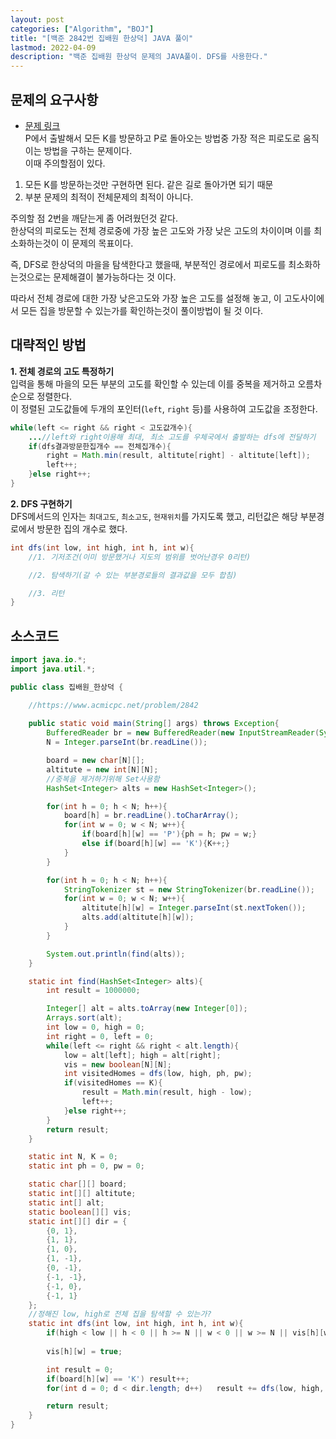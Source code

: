 ```yaml
---
layout: post
categories: ["Algorithm", "BOJ"]
title: "[백준 2842번 집배원 한상덕] JAVA 풀이"
lastmod: 2022-04-09
description: "백준 집배원 한상덕 문제의 JAVA풀이. DFS를 사용한다."
---
```

## 문제의 요구사항
* [문제 링크](https://www.acmicpc.net/problem/2842)  
P에서 출발해서 모든 K를 방문하고 P로 돌아오는 방법중 가장 적은 피로도로 움직이는 방법을 구하는 문제이다.  
이때 주의할점이 있다.  
1. 모든 K를 방문하는것만 구현하면 된다. 같은 길로 돌아가면 되기 때문
2. 부분 문제의 최적이 전체문제의 최적이 아니다.  
  
주의할 점 2번을 깨닫는게 좀 어려웠던것 같다.  
한상덕의 피로도는 전체 경로중에 가장 높은 고도와 가장 낮은 고도의 차이이며 이를 최소화하는것이 이 문제의 목표이다.  
  
즉, DFS로 한상덕의 마을을 탐색한다고 했을때, 부분적인 경로에서 피로도를 최소화하는것으로는 문제해결이 불가능하다는 것 이다.  
  
따라서 전체 경로에 대한 가장 낮은고도와 가장 높은 고도를 설정해 놓고, 
이 고도사이에서 모든 집을 방문할 수 있는가를 확인하는것이 풀이방법이 될 것 이다.  
  
## 대략적인 방법
__1. 전체 경로의 고도 특정하기__  
입력을 통해 마을의 모든 부분의 고도를 확인할 수 있는데 이를 중복을 제거하고 오름차순으로 정렬한다.  
이 정렬된 고도값들에 두개의 포인터(`left`, `right` 등)를 사용하여 고도값을 조정한다.  
```java 
while(left <= right && right < 고도값개수){
    ...//left와 right이용해 최대, 최소 고도를 우체국에서 출발하는 dfs에 전달하기
    if(dfs결과방문한집개수 == 전체집개수){
        right = Math.min(result, altitute[right] - altitute[left]);
        left++;
    }else right++;
}
```
__2. DFS 구현하기__  
DFS메서드의 인자는 `최대고도`, `최소고도`, `현재위치`를 가지도록 했고, 
리턴값은 해당 부분경로에서 방문한 집의 개수로 했다.
```java
int dfs(int low, int high, int h, int w){
    //1. 기저조건(이미 방문했거나 지도의 범위를 벗어난경우 0리턴)

    //2. 탐색하기(갈 수 있는 부분경로들의 결과값을 모두 합침)

    //3. 리턴
}
```

## 소스코드
```java
import java.io.*;
import java.util.*;

public class 집배원_한상덕 {

    //https://www.acmicpc.net/problem/2842
    
    public static void main(String[] args) throws Exception{
        BufferedReader br = new BufferedReader(new InputStreamReader(System.in));
        N = Integer.parseInt(br.readLine());

        board = new char[N][];
        altitute = new int[N][N];
        //중복을 제거하기위해 Set사용함
        HashSet<Integer> alts = new HashSet<Integer>();

        for(int h = 0; h < N; h++){
            board[h] = br.readLine().toCharArray();
            for(int w = 0; w < N; w++){
                if(board[h][w] == 'P'){ph = h; pw = w;}
                else if(board[h][w] == 'K'){K++;}
            }
        }

        for(int h = 0; h < N; h++){
            StringTokenizer st = new StringTokenizer(br.readLine());
            for(int w = 0; w < N; w++){
                altitute[h][w] = Integer.parseInt(st.nextToken());
                alts.add(altitute[h][w]);
            }
        }

        System.out.println(find(alts));
    }

    static int find(HashSet<Integer> alts){
        int result = 1000000;

        Integer[] alt = alts.toArray(new Integer[0]);
        Arrays.sort(alt);
        int low = 0, high = 0;
        int right = 0, left = 0;
        while(left <= right && right < alt.length){
            low = alt[left]; high = alt[right];
            vis = new boolean[N][N];
            int visitedHomes = dfs(low, high, ph, pw);
            if(visitedHomes == K){
                result = Math.min(result, high - low);
                left++;
            }else right++;
        }
        return result;
    }

    static int N, K = 0;
    static int ph = 0, pw = 0;

    static char[][] board;
    static int[][] altitute;
    static int[] alt;
    static boolean[][] vis;
    static int[][] dir = {
        {0, 1},
        {1, 1},
        {1, 0},
        {1, -1},
        {0, -1},
        {-1, -1},
        {-1, 0},
        {-1, 1}
    };
    //정해진 low, high로 전체 집을 탐색할 수 있는가?
    static int dfs(int low, int high, int h, int w){
        if(high < low || h < 0 || h >= N || w < 0 || w >= N || vis[h][w] || low > altitute[h][w] || high < altitute[h][w]) return 0;
        
        vis[h][w] = true;

        int result = 0;
        if(board[h][w] == 'K') result++;
        for(int d = 0; d < dir.length; d++)   result += dfs(low, high, h + dir[d][0], w + dir[d][1]);

        return result;
    }
}

```